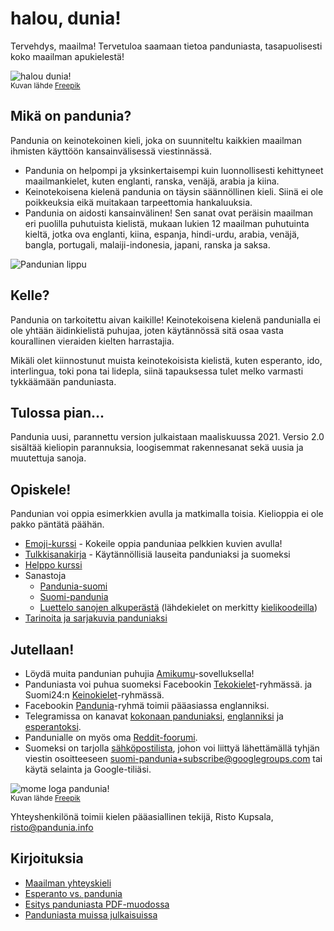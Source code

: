 # halou, dunia!

Tervehdys, maailma!
Tervetuloa saamaan tietoa panduniasta, tasapuolisesti koko maailman apukielestä!

![](http://www.pandunia.info/grafe/halou_dunia.png "halou dunia!")  
<small>Kuvan lähde [Freepik](http://www.freepik.com)</small>

## Mikä on pandunia?

Pandunia on keinotekoinen kieli, joka on suunniteltu kaikkien maailman ihmisten käyttöön kansainvälisessä viestinnässä.

- Pandunia on helpompi ja yksinkertaisempi kuin luonnollisesti kehittyneet maailmankielet, kuten englanti, ranska, venäjä, arabia ja kiina.
- Keinotekoisena kielenä pandunia on täysin säännöllinen kieli. Siinä ei ole poikkeuksia eikä muitakaan tarpeettomia hankaluuksia.
- Pandunia on aidosti kansainvälinen! Sen sanat ovat peräisin maailman eri puolilla puhutuista kielistä, mukaan lukien 12 maailman puhutuinta kieltä, jotka ova englanti, kiina, espanja, hindi-urdu, arabia, venäjä, bangla, portugali, malaiji-indonesia, japani, ranska ja saksa.

![](http://www.pandunia.info/bandir/bandir.png "Pandunian lippu")

## Kelle?

Pandunia on tarkoitettu aivan kaikille! Keinotekoisena kielenä pandunialla ei ole yhtään äidinkielistä puhujaa, joten käytännössä sitä osaa vasta kourallinen vieraiden kielten harrastajia.

Mikäli olet kiinnostunut muista keinotekoisista kielistä, kuten esperanto, ido, interlingua, toki pona tai lidepla, siinä tapauksessa tulet melko varmasti tykkäämään panduniasta.

## Tulossa pian...

Pandunia uusi, parannettu version julkaistaan maaliskuussa 2021.
Versio 2.0 sisältää kieliopin parannuksia, loogisemmat rakennesanat sekä uusia ja muutettuja sanoja.


## Opiskele!

Pandunian voi oppia esimerkkien avulla ja matkimalla toisia. Kielioppia ei ole pakko päntätä päähän.

- [Emoji-kurssi](http://www.pandunia.info/pandunia/mini_darse.html) - Kokeile oppia panduniaa pelkkien kuvien avulla!
- [Tulkkisanakirja](fraze.md) - Käytännöllisiä lauseita panduniaksi ja suomeksi
- [Helppo kurssi](gide.md)
- Sanastoja
    - [Pandunia-suomi](pandunia-suomi.md)
    - [Suomi-pandunia](suomi-pandunia.md)
    - [Luettelo sanojen alkuperästä](leksaslia.md) (lähdekielet on merkitty [kielikoodeilla](http://jkorpela.fi/kielet/nimet.html))
- [Tarinoita ja sarjakuvia panduniaksi](http://www.pandunia.info/pandunia/index.html)



## Jutellaan!

- Löydä muita pandunian puhujia [Amikumu](https://amikumu.com/)-sovelluksella!
- Panduniasta voi puhua suomeksi Facebookin [Tekokielet](http://www.facebook.com/groups/tekokielet)-ryhmässä.
  ja Suomi24:n [Keinokielet](http://keskustelu.suomi24.fi/tiede-ja-teknologia/tiede/keinokielet)-ryhmässä.
- Facebookin [Pandunia](http://www.facebook.com/groups/pandunia)-ryhmä toimii pääasiassa englanniksi.
- Telegramissa on kanavat [kokonaan panduniaksi](https://t.me/joinchat/AAAAAENlKqzlMtGkrmf5rg), [englanniksi](https://t.me/joinchat/AAAAAEPVsifmS6xRLAlxVA) ja [esperantoksi](https://pandunia.telegramo.org/).
- Pandunialle on myös oma [Reddit-foorumi](https://www.reddit.com/r/pandunia/).
- Suomeksi on tarjolla [sähköpostilista](https://groups.google.com/forum/?hl=fi&fromgroups=#!forum/suomi-pandunia),
  johon voi liittyä lähettämällä tyhjän viestin osoitteeseen suomi-pandunia+subscribe@googlegroups.com tai käytä selainta ja Google-tiliäsi.

![](http://www.pandunia.info/grafe/mome_loga_pandunia.png "mome loga pandunia!")  
<small>Kuvan lähde [Freepik](http://www.freepik.com)</small>

Yhteyshenkilönä toimii kielen pääasiallinen tekijä, Risto Kupsala, [risto@pandunia.info](mailto:risto@pandunia.info)

## Kirjoituksia

- [Maailman yhteyskieli](dunia_baxe.md)
- [Esperanto vs. pandunia](esperanti_i_pandunia.md)
- [Esitys panduniasta PDF-muodossa](Diaesitys.pdf)
- [Panduniasta muissa julkaisuissa](makal_tema_pandunia.md)

